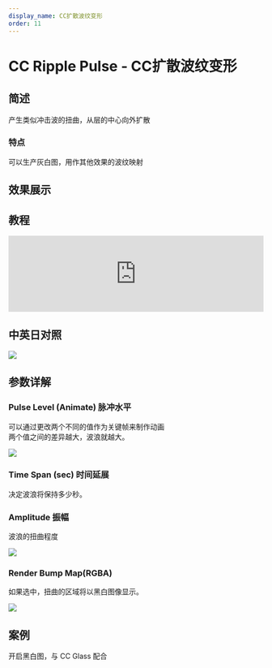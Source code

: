 ```yaml
---
display_name: CC扩散波纹变形
order: 11
---
```


# CC Ripple Pulse - CC扩散波纹变形

## 简述

产生类似冲击波的扭曲，从层的中心向外扩散

### 特点

可以生产灰白图，用作其他效果的波纹映射

## 效果展示

## 教程

<iframe src="https://player.bilibili.com/player.html?bvid=BV1e34y1X7Vj&page=75&high_quality=1" width="100%" allowfullscreen="allowfullscreen" frameborder="0"></iframe>

## 中英日对照

![](https://mir.yuelili.com/user/AE/effects/AE-Effects-Distort-CC_Ripple_Pulse.png)

## 参数详解

### Pulse Level (Animate) 脉冲水平

可以通过更改两个不同的值作为关键帧来制作动画  
两个值之间的差异越大，波浪就越大。

![](https://cdn.yuelili.com/20211222181036.gif)

### Time Span (sec) 时间延展

决定波浪将保持多少秒。

### Amplitude 振幅

波浪的扭曲程度

![](https://cdn.yuelili.com/20211222181331.png)

### Render Bump Map(RGBA)

如果选中，扭曲的区域将以黑白图像显示。

![](https://cdn.yuelili.com/20211222181539.png)

## 案例

开启黑白图，与 CC Glass 配合
